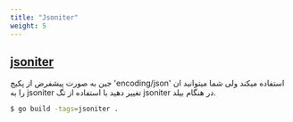 ```yaml
---
title: "Jsoniter"
weight: 5
---
```


## [jsoniter](https://github.com/json-iterator/go)

جین به صورت پیشفرض از پکیج 'encoding/json' استفاده میکند ولی شما میتوانید ان را به jsoniter تغییر دهید با استفاده از تگ jsoniter در هنگام بیلد.

```sh
$ go build -tags=jsoniter .
```
